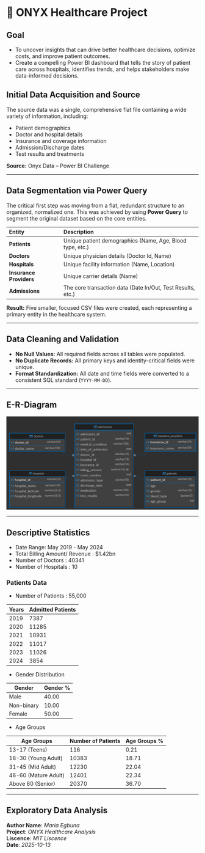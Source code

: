 # 🏥 ONYX Healthcare Project

## Goal

* To uncover insights that can drive better healthcare decisions, optimize costs, and improve patient outcomes.
* Create a compelling Power BI dashboard that tells the story of patient care across hospitals, identifies trends, and helps stakeholders make data-informed decisions.

## Initial Data Acquisition and Source

The source data was a single, comprehensive flat file containing a wide variety of information, including:

* Patient demographics
* Doctor and hospital details
* Insurance and coverage information
* Admission/Discharge dates
* Test results and treatments

**Source:** Onyx Data – Power BI Challenge

---

## Data Segmentation via Power Query

The critical first step was moving from a flat, redundant structure to an organized, normalized one. This was achieved by using **Power Query** to segment the original dataset based on the core entities.

| Entity | Description |
| :--- | :--- |
| **Patients** | Unique patient demographics (Name, Age, Blood type, etc.) |
| **Doctors** | Unique physician details (Doctor Id, Name) |
| **Hospitals** | Unique facility information (Name, Location) |
| **Insurance Providers** | Unique carrier details (Name) |
| **Admissions** | The core transaction data (Date In/Out, Test Results, etc.) |

**Result:** Five smaller, focused CSV files were created, each representing a primary entity in the healthcare system.

---

## Data Cleaning and Validation

* **No Null Values:** All required fields across all tables were populated.
* **No Duplicate Records:** All primary keys and identity-critical fields were unique.
* **Format Standardization:** All date and time fields were converted to a consistent SQL standard (`YYYY-MM-DD`).

---

## E-R-Diagram

![The Entity Relationship Diagram](<Images/HealthCare Database Schema.png>)

---

## Descriptive Statistics

* Date Range: May 2019 - May 2024
* Total Billing Amount/ Revenue : $1.42bn
* Number of Doctors : 40341
* Number of Hospitals : 10

### Patients Data

* Number of Patients : 55,000

|Years|Admitted Patients|
|-----|------------------|
|2019|7387|
|2020|11285|
|2021|10931|
|2022|11017|
|2023|11026|
|2024|3854|

* Gender Distribution

|Gender|Gender %|
|------|-----------------|
|Male|40.00|
|Non-binary|10.00|
|Female|50.00|

* Age Groups

|Age Groups|Number of Patients|Age Groups %|
|---------|------------------|--------------|
|13-17 (Teens)|116|0.21|
|18-30 (Young Adult)|10383|18.71|
|31-45 (Mid Adult)|12230|22.04|
|46-60 (Mature Adult)|12401|22.34|
|Above 60 (Senior)|20370|36.70|

---

## Exploratory Data Analysis

**Author Name**: *Maria Egbuna*     
**Project**: *ONYX Healthcare Analysis*    
**Liscence**: *MIT Liscence*    
**Date**: *2025-10-13*
